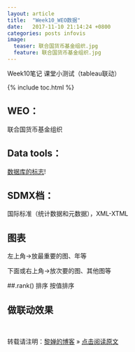 ```yaml
---
layout: article
title:  "Week10_WEO数据"
date:   2017-11-10 21:14:24 +0800
categories: posts infovis
image:
  teaser: 联合国货币基金组织.jpg
  feature: 联合国货币基金组织.jpg
---
```

Week10笔记 课堂小测试（tableau联动）

{% include toc.html %}

## WEO：
联合国货币基金组织

## Data tools：
[数据库的标志](https://ss0.bdstatic.com/70cFvHSh_Q1YnxGkpoWK1HF6hhy/it/u=964156935,2811568593&fm=27&gp=0.jpg)!

## SDMX档：
国际标准（统计数据和元数据），XML-XTML

## 图表
左上角->放最重要的图、年等

下面或右上角->放次要的图、其他图等

##.rank()
排序 按值排序

## 做联动效果

<br>

转载请注明：[黎婵的博客](https://cherrylichan.github.io/) » [点击阅读原文](https://cherrylichan.github.io/posts/infovis/Week10_WEO数据/)













